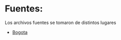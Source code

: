 # Fuentes:
Los archivos fuentes se tomaron de distintos lugares
* [Bogota](http://metadatos.ideca.gov.co/geoportal/catalog/main/home.page)